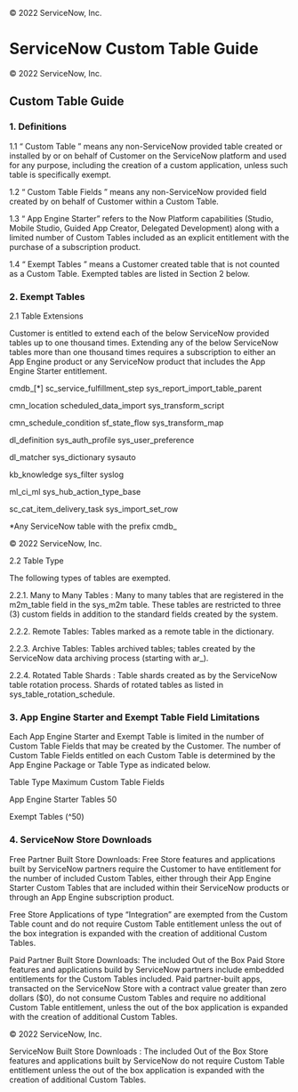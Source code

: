  © 2022 ServiceNow, Inc.

# ServiceNow Custom Table Guide


 © 2022 ServiceNow, Inc.

## Custom Table Guide

### 1. Definitions

 1.1 “ Custom Table ” means any non-ServiceNow provided table created or installed by or on behalf of Customer on the ServiceNow platform and used for any purpose, including the creation of a custom application, unless such table is specifically exempt.

 1.2 “ Custom Table Fields ” means any non-ServiceNow provided field created by on behalf of Customer within a Custom Table.

 1.3 “ App Engine Starter” refers to the Now Platform capabilities (Studio, Mobile Studio, Guided App Creator, Delegated Development) along with a limited number of Custom Tables included as an explicit entitlement with the purchase of a subscription product.

 1.4 “ Exempt Tables ” means a Customer created table that is not counted as a Custom Table. Exempted tables are listed in Section 2 below.

### 2. Exempt Tables

 2.1 Table Extensions

 Customer is entitled to extend each of the below ServiceNow provided tables up to one thousand times. Extending any of the below ServiceNow tables more than one thousand times requires a subscription to either an App Engine product or any ServiceNow product that includes the App Engine Starter entitlement.

 cmdb_[*] sc_service_fulfillment_step sys_report_import_table_parent

 cmn_location scheduled_data_import sys_transform_script

 cmn_schedule_condition sf_state_flow sys_transform_map

 dl_definition sys_auth_profile sys_user_preference

 dl_matcher sys_dictionary sysauto

 kb_knowledge sys_filter syslog

 ml_ci_ml sys_hub_action_type_base

 sc_cat_item_delivery_task sys_import_set_row

 *Any ServiceNow table with the prefix cmdb_


© 2022 ServiceNow, Inc.

 2.2 Table Type

 The following types of tables are exempted.

 2.2.1. Many to Many Tables : Many to many tables that are registered in the m2m_table field in the sys_m2m table. These tables are restricted to three (3) custom fields in addition to the standard fields created by the system.

 2.2.2. Remote Tables: Tables marked as a remote table in the dictionary.

 2.2.3. Archive Tables: Tables archived tables; tables created by the ServiceNow data archiving process (starting with ar_).

 2.2.4. Rotated Table Shards : Table shards created as by the ServiceNow table rotation process. Shards of rotated tables as listed in sys_table_rotation_schedule.

### 3. App Engine Starter and Exempt Table Field Limitations

 Each App Engine Starter and Exempt Table is limited in the number of Custom Table Fields that may be created by the Customer. The number of Custom Table Fields entitled on each Custom Table is determined by the App Engine Package or Table Type as indicated below.

 Table Type Maximum Custom Table Fields

 App Engine Starter Tables 50

Exempt Tables (^50)

### 4. ServiceNow Store Downloads

 Free Partner Built Store Downloads: Free Store features and applications built by ServiceNow partners require the Customer to have entitlement for the number of included Custom Tables, either through their App Engine Starter Custom Tables that are included within their ServiceNow products or through an App Engine subscription product.

 Free Store Applications of type “Integration” are exempted from the Custom Table count and do not require Custom Table entitlement unless the out of the box integration is expanded with the creation of additional Custom Tables.

 Paid Partner Built Store Downloads: The included Out of the Box Paid Store features and applications build by ServiceNow partners include embedded entitlements for the Custom Tables included. Paid partner-built apps, transacted on the ServiceNow Store with a contract value greater than zero dollars ($0), do not consume Custom Tables and require no additional Custom Table entitlement, unless the out of the box application is expanded with the creation of additional Custom Tables.


© 2022 ServiceNow, Inc.

 ServiceNow Built Store Downloads : The included Out of the Box Store features and applications built by ServiceNow do not require Custom Table entitlement unless the out of the box application is expanded with the creation of additional Custom Tables.


